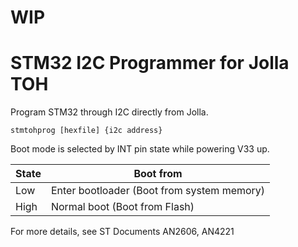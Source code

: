 WIP
===

STM32 I2C Programmer for Jolla TOH
====================

Program STM32 through I2C directly from Jolla.

``stmtohprog [hexfile] {i2c address}``

Boot mode is selected by INT pin state while powering V33 up.

State | Boot from
----- | ----------
Low   | Enter bootloader (Boot from system memory)
High  | Normal boot (Boot from Flash)

For more details, see ST Documents AN2606, AN4221
